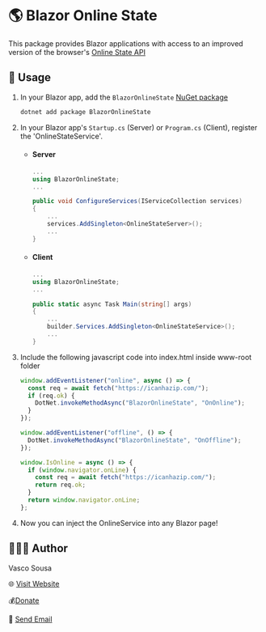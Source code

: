 # 🌎 Blazor Online State

This package provides Blazor applications with access to an improved version of the browser's <a href="https://developer.mozilla.org/en-US/docs/Web/API/NavigatorOnLine/onLine">Online State API</a>

## 📝 Usage

1. In your Blazor app, add the `BlazorOnlineState` [NuGet package](https://www.nuget.org/packages/BlazorOnlineState/)

   ```bash
   dotnet add package BlazorOnlineState
   ```

2. In your Blazor app's `Startup.cs` (Server) or `Program.cs` (Client), register the 'OnlineStateService'.

   - #### Server

     ```c#
     ...
     using BlazorOnlineState;
     ...

     public void ConfigureServices(IServiceCollection services)
     {
         ...
         services.AddSingleton<OnlineStateServer>();
         ...
     }
     ```

   - #### Client

     ```c#
     ...
     using BlazorOnlineState;
     ...

     public static async Task Main(string[] args)
     {
         ...
         builder.Services.AddSingleton<OnlineStateService>();
         ...
     }
     ```

3. Include the following javascript code into index.html inside www-root folder

   ```javascript
   window.addEventListener("online", async () => {
     const req = await fetch("https://icanhazip.com/");
     if (req.ok) {
       DotNet.invokeMethodAsync("BlazorOnlineState", "OnOnline");
     }
   });

   window.addEventListener("offline", () => {
     DotNet.invokeMethodAsync("BlazorOnlineState", "OnOffline");
   });

   window.IsOnline = async () => {
     if (window.navigator.onLine) {
       const req = await fetch("https://icanhazip.com/");
       return req.ok;
     }
     return window.navigator.onLine;
   };
   ```

4. Now you can inject the OnlineService into any Blazor page!

## 💁🏼‍♂️ Author

Vasco Sousa

🌐 <a href="https://vasco.pw">Visit Website</a>

💰<a href="https://paypal.me/mynameisvascosousa">Donate</a>

📧 <a href="mailto:myemailvasco@gmail.com">Send Email</a>
